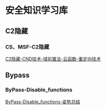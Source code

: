 # 安全知识学习库

## C2隐藏
### CS、MSF-C2隐藏
[C2隐藏-CND技术-域前置法-云函数-重定向技术](https://github.com/Qiangshen01/Safe_WIKI/blob/main/C2%E9%9A%90%E8%97%8F%E6%8A%80%E6%9C%AF/C2%E9%9A%90%E8%97%8F-CND%E6%8A%80%E6%9C%AF-%E5%9F%9F%E5%89%8D%E7%BD%AE%E6%B3%95-%E4%BA%91%E5%87%BD%E6%95%B0-%E9%87%8D%E5%AE%9A%E5%90%91%E6%8A%80%E6%9C%AF.md)
## Bypass
### ByPass-Disable_functions
[ByPass-Disable_functions-姿势总结](https://github.com/Qiangshen01/Safe_WIKI/blob/main/Webshell_Bypass/ByPass-Disable_functions/ByPass-Disable_functions-%E5%A7%BF%E5%8A%BF%E6%80%BB%E7%BB%93.md)
